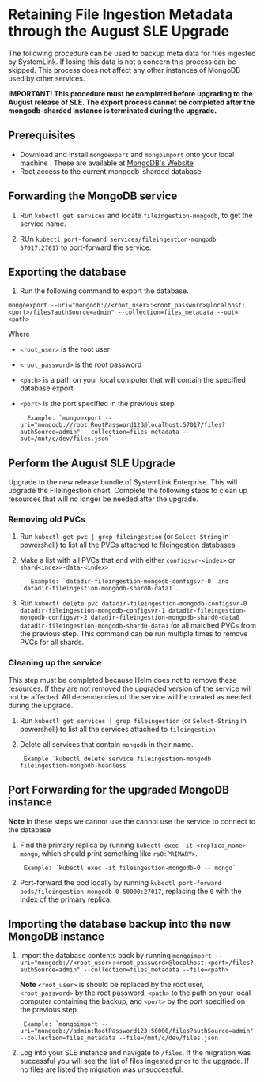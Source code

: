 # Retaining File Ingestion Metadata through the August SLE Upgrade

The following procedure can be used to backup meta data for files ingested by SystemLink. If losing this data is not a concern this process can be skipped. This process does not affect any other instances of MongoDB used by other services.

**IMPORTANT! This procedure must be completed before upgrading to the August release of SLE. The export process cannot be completed after the mongodb-sharded instance is terminated during the upgrade.**

## Prerequisites

- Download and install `mongoexport` and `mongoimport` onto your local machine . These are available at [MongoDB's Website](https://www.mongodb.com/try/download/database-tools)
- Root access to the current mongodb-sharded database

## Forwarding the MongoDB service

1. Run `kubectl get services` and locate `fileingestion-mongodb`, to get the service name.

1. RUn `kubectl port-forward services/fileingestion-mongodb 57017:27017` to port-forward the service.


## Exporting the database

1. Run the following command to export the database.

  `mongoexport --uri="mongodb://<root_user>:<root_password>@localhost:<port>/files?authSource=admin" --collection=files_metadata --out=<path>`
  
  Where 


-  `<root_user>` is the root user
-  `<root_password>` is the root password
- `<path>` is a path on your local computer that will contain the specified database export
- `<port>` is the port specified in the previous step


        Example: `mongoexport --uri="mongodb://root:RootPassword123@localhost:57017/files?authSource=admin" --collection=files_metadata --out=/mnt/c/dev/files.json`

## Perform the August SLE Upgrade

Upgrade to the new release bundle of SystemLink Enterprise. This will upgrade the FileIngestion chart. Complete the following steps to clean up resources that will no longer be needed after the upgrade.


### Removing old PVCs

1. Run `kubectl get pvc | grep fileingestion` (or `Select-String` in powershell) to list all the PVCs attached to fileingestion databases
1. Make a list with all PVCs that end with either `configsvr-<index>` or `shard<index>-data-<index>`

          Example: `datadir-fileingestion-mongodb-configsvr-0` and `datadir-fileingestion-mongodb-shard0-data1`.

1. Run `kubectl delete pvc datadir-fileingestion-mongodb-configsvr-0 datadir-fileingestion-mongodb-configsvr-1 datadir-fileingestion-mongodb-configsvr-2 datadir-fileingestion-mongodb-shard0-data0 datadir-fileingestion-mongodb-shard0-data1` for all matched PVCs from the previous step. This command can be run multiple times to remove PVCs for all shards.

### Cleaning up the service

This step must be completed because Helm does not to remove these resources. If they are not removed the upgraded version of the service will not be affected. All dependencies of the service will be created as needed during the upgrade.

1. Run `kubectl get services | grep fileingestion` (or `Select-String` in powershell) to list all the services attached to `fileingestion`
1. Delete all services that contain `mongodb` in their name.

        Example `kubectl delete service fileingestion-mongodb fileingestion-mongodb-headless`

## Port Forwarding for the upgraded MongoDB instance

**Note** In these steps we cannot use the cannot use the service to connect to the database

1. Find the primary replica by running `kubectl exec -it <replica_name> -- mongo`, which should print something like `rs0:PRIMARY>`.

        Example: `kubectl exec -it fileingestion-mongodb-0 -- mongo`

1. Port-forward the pod locally by running `kubectl port-forward pods/fileingestion-mongodb-0 50000:27017`, replacing the `0` with the index of the primary replica.

## Importing the database backup into the new MongoDB instance

1. Import the database contents back by running `mongoimport --uri="mongodb://<root_user>:<root_password>@localhost:<port>/files?authSource=admin" --collection=files_metadata --file=<path>`

    **Note** `<root_user>` is should be replaced by the root user, `<root_password>` by the root password, `<path>` to the path on your local computer containing the backup, and `<port>` by the port specified on the previous step.

        Example: `mongoimport --uri="mongodb://admin:RootPassword123:50000/files?authSource=admin" --collection=files_metadata --file=/mnt/c/dev/files.json

1. Log into your SLE instance and navigate to `/files`. If the migration was successful you will see the list of files ingested prior to the upgrade. If no files are listed the migration was unsuccessful.
